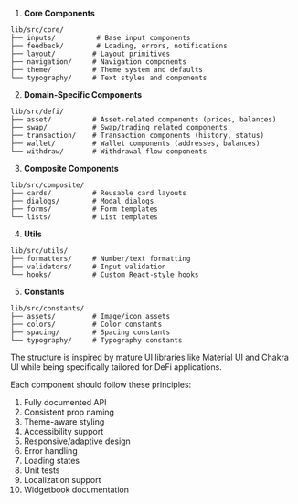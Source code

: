 1. **Core Components** 
```
lib/src/core/
├── inputs/          # Base input components
├── feedback/        # Loading, errors, notifications
├── layout/         # Layout primitives
├── navigation/     # Navigation components
├── theme/          # Theme system and defaults
└── typography/     # Text styles and components
```

2. **Domain-Specific Components**
```
lib/src/defi/
├── asset/          # Asset-related components (prices, balances)
├── swap/           # Swap/trading related components
├── transaction/    # Transaction components (history, status)
├── wallet/         # Wallet components (addresses, balances)
└── withdraw/       # Withdrawal flow components
```

3. **Composite Components**
```
lib/src/composite/
├── cards/          # Reusable card layouts
├── dialogs/        # Modal dialogs
├── forms/          # Form templates
└── lists/          # List templates
```

4. **Utils**
```
lib/src/utils/
├── formatters/     # Number/text formatting
├── validators/     # Input validation
└── hooks/          # Custom React-style hooks
```

5. **Constants**
```
lib/src/constants/
├── assets/         # Image/icon assets
├── colors/         # Color constants
├── spacing/        # Spacing constants
└── typography/     # Typography constants
```

The structure is inspired by mature UI libraries like Material UI and Chakra UI while being specifically tailored for DeFi applications.

Each component should follow these principles:

1. Fully documented API
2. Consistent prop naming
3. Theme-aware styling
4. Accessibility support
5. Responsive/adaptive design
6. Error handling
7. Loading states
8. Unit tests
9. Localization support
10. Widgetbook documentation